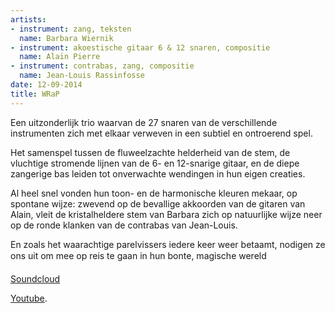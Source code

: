 ```yaml
---
artists:
- instrument: zang, teksten
  name: Barbara Wiernik
- instrument: akoestische gitaar 6 & 12 snaren, compositie
  name: Alain Pierre
- instrument: contrabas, zang, compositie
  name: Jean-Louis Rassinfosse
date: 12-09-2014
title: WRaP
---
```

Een uitzonderlijk trio waarvan de 27 snaren van de
verschillende instrumenten zich met elkaar verweven in
een subtiel en ontroerend spel. 

Het samenspel tussen de fluweelzachte helderheid van de
stem, de vluchtige stromende lijnen van de 6- en 12-snarige
gitaar, en de diepe zangerige bas leiden tot onverwachte
wendingen in hun eigen creaties. 

Al heel snel vonden hun toon- en de harmonische kleuren
mekaar, op spontane wijze: zwevend op de bevallige
akkoorden van de gitaren van Alain, vleit de kristalheldere
stem van Barbara zich op natuurlijke wijze neer op de
ronde klanken van de contrabas van Jean-Louis. 

En zoals het waarachtige parelvissers iedere keer weer
betaamt, nodigen ze ons uit om mee op reis te gaan in hun
bonte, magische wereld

[Soundcloud](https://soundcloud.com/barbarawiernik/sets/trio-27) 

 [Youtube](https://www.youtube.com/watch?v=C7R3w-v-3Vc&feature=share&list=PLKy7GKlXqCtKskCj3Dk17tFikBDwOv64-).